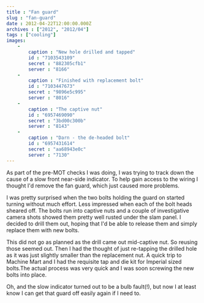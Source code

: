 ```yaml
---
title : "Fan guard"
slug : "fan-guard"
date : 2012-04-22T12:00:00.000Z
archives : ["2012", "2012/04"]
tags : ["cooling"]
images:
    -
        caption : "New hole drilled and tapped"
        id : "7103543109"
        secret : "882305cfb1"
        server : "8166"
    -
        caption : "Finished with replacement bolt"
        id : "7103447673"
        secret : "9896e5c995"
        server : "8016"
    -
        caption : "The captive nut"
        id : "6957469090"
        secret : "3bd00c300b"
        server : "8143"
    -
        caption : "Darn - the de-headed bolt"
        id : "6957431614"
        secret : "aa68943e0c"
        server : "7130"
---
```


As part of the pre-MOT checks I was doing, I was trying to track down the cause of a slow front near-side indicator. To help gain access to the wiring I thought I'd remove the fan guard, which just caused more problems.


I was pretty surprised when the two bolts holding the guard on started turning without much effort. Less impressed when each of the bolt heads sheared off. The bolts run into captive nuts and a couple of investigative camera shots showed them pretty well rusted under the slam panel. I decided to drill them out, hoping that I'd be able to release them and simply replace them with new bolts.


This did not go as planned as the drill came out mid-captive nut. So reusing those seemed out. Then I had the thought of just re-tapping the drilled hole as it was just slightly smaller than the replacement nut. A quick trip to Machine Mart and I had the requisite tap and die kit for Imperial sized bolts.The actual process was very quick and I was soon screwing the new bolts into place.


Oh, and the slow indicator turned out to be a bulb fault(!), but now I at least know I can get that guard off easily again if I need to.